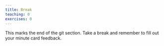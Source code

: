 ```yaml
---
title: Break
teaching: 0
exercises: 0
---
```


This marks the end of the git section. Take a break and remember to fill out your minute card feedback.
